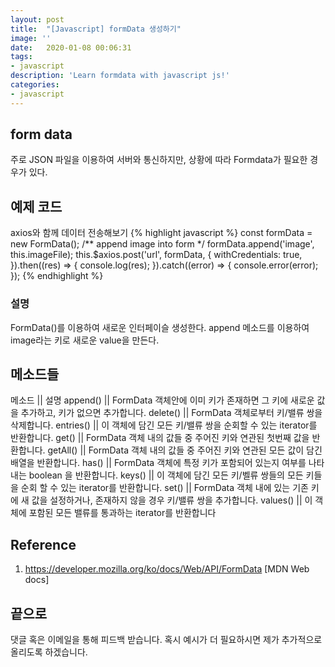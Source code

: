 ```yaml
---
layout: post
title:  "[Javascript] formData 생성하기"
image: ''
date:   2020-01-08 00:06:31
tags:
- javascript
description: 'Learn formdata with javascript js!'
categories:
- javascript
---
```


## form data
주로 JSON 파일을 이용하여 서버와 통신하지만, 상황에 따라 Formdata가 필요한 경우가 있다.

## 예제 코드
axios와 함께 데이터 전송해보기
{% highlight javascript %}
const formData = new FormData();
/** append image into form */
formData.append('image', this.imageFile);
this.$axios.post('url', formData, {
    withCredentials: true,
}).then((res) => {
    console.log(res);
}).catch((error) => {
    console.error(error);
});
{% endhighlight %}

### 설명
FormData()를 이용하여 새로운 인터페이슬 생성한다.
append 메소드를 이용하여 image라는 키로 새로운 value을 만든다.

## 메소드들
메소드 || 설명
append() ||  FormData 객체안에 이미 키가 존재하면 그 키에 새로운 값을 추가하고, 키가 없으면 추가합니다.
delete() || FormData 객체로부터 키/밸류 쌍을 삭제합니다.
entries() || 이 객체에 담긴 모든 키/밸류 쌍을 순회할 수 있는 iterator를 반환합니다.
get() || FormData 객체 내의 값들 중 주어진 키와 연관된 첫번째 값을 반환합니다.
getAll() || FormData 객체 내의 값들 중 주어진 키와 연관된 모든 값이 담긴 배열을 반환합니다.
has() || FormData 객체에 특정 키가 포함되어 있는지 여부를 나타내는 boolean 을 반환합니다.
keys() || 이 객체에 담긴 모든 키/벨류 쌍들의 모든 키들을 순회 할 수 있는 iterator를 반환합니다.
set() || FormData 객체 내에 있는 기존 키에 새 값을 설정하거나, 존재하지 않을 경우 키/밸류 쌍을 추가합니다.
values() || 이 객체에 포함된 모든 밸류를 통과하는 iterator를 반환합니다

## Reference
1. https://developer.mozilla.org/ko/docs/Web/API/FormData [MDN Web docs]

## 끝으로
댓글 혹은 이메일을 통해 피드백 받습니다. 혹시 예시가 더 필요하시면 제가 추가적으로 올리도록 하겠습니다.
